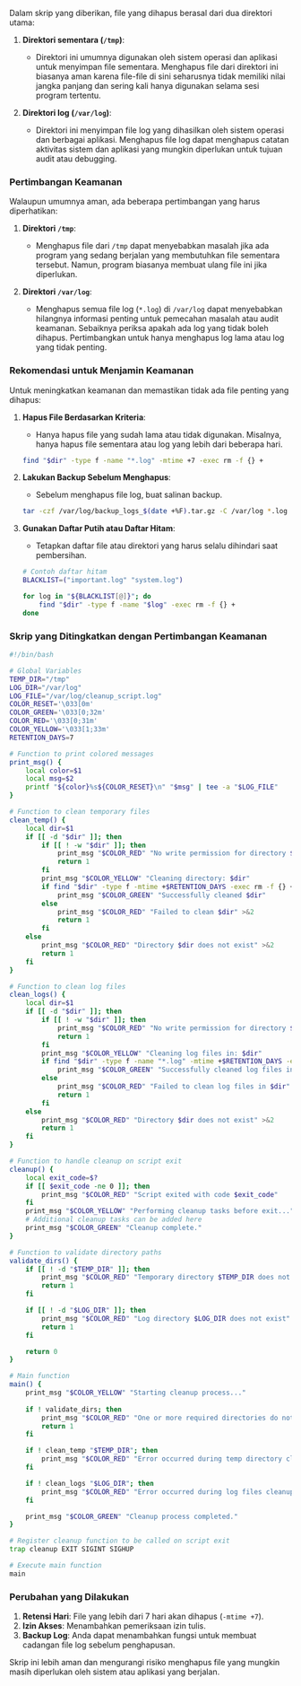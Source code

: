 Dalam skrip yang diberikan, file yang dihapus berasal dari dua direktori utama:

1. **Direktori sementara (`/tmp`)**:
   - Direktori ini umumnya digunakan oleh sistem operasi dan aplikasi untuk menyimpan file sementara. Menghapus file dari direktori ini biasanya aman karena file-file di sini seharusnya tidak memiliki nilai jangka panjang dan sering kali hanya digunakan selama sesi program tertentu.

2. **Direktori log (`/var/log`)**:
   - Direktori ini menyimpan file log yang dihasilkan oleh sistem operasi dan berbagai aplikasi. Menghapus file log dapat menghapus catatan aktivitas sistem dan aplikasi yang mungkin diperlukan untuk tujuan audit atau debugging.

### Pertimbangan Keamanan

Walaupun umumnya aman, ada beberapa pertimbangan yang harus diperhatikan:

1. **Direktori `/tmp`**:
   - Menghapus file dari `/tmp` dapat menyebabkan masalah jika ada program yang sedang berjalan yang membutuhkan file sementara tersebut. Namun, program biasanya membuat ulang file ini jika diperlukan.

2. **Direktori `/var/log`**:
   - Menghapus semua file log (`*.log`) di `/var/log` dapat menyebabkan hilangnya informasi penting untuk pemecahan masalah atau audit keamanan. Sebaiknya periksa apakah ada log yang tidak boleh dihapus. Pertimbangkan untuk hanya menghapus log lama atau log yang tidak penting.

### Rekomendasi untuk Menjamin Keamanan

Untuk meningkatkan keamanan dan memastikan tidak ada file penting yang dihapus:

1. **Hapus File Berdasarkan Kriteria**:
   - Hanya hapus file yang sudah lama atau tidak digunakan. Misalnya, hanya hapus file sementara atau log yang lebih dari beberapa hari.

   ```bash
   find "$dir" -type f -name "*.log" -mtime +7 -exec rm -f {} +
   ```

2. **Lakukan Backup Sebelum Menghapus**:
   - Sebelum menghapus file log, buat salinan backup.

   ```bash
   tar -czf /var/log/backup_logs_$(date +%F).tar.gz -C /var/log *.log
   ```

3. **Gunakan Daftar Putih atau Daftar Hitam**:
   - Tetapkan daftar file atau direktori yang harus selalu dihindari saat pembersihan.

   ```bash
   # Contoh daftar hitam
   BLACKLIST=("important.log" "system.log")
   
   for log in "${BLACKLIST[@]}"; do
       find "$dir" -type f -name "$log" -exec rm -f {} +
   done
   ```

### Skrip yang Ditingkatkan dengan Pertimbangan Keamanan

```bash
#!/bin/bash

# Global Variables
TEMP_DIR="/tmp"
LOG_DIR="/var/log"
LOG_FILE="/var/log/cleanup_script.log"
COLOR_RESET='\033[0m'
COLOR_GREEN='\033[0;32m'
COLOR_RED='\033[0;31m'
COLOR_YELLOW='\033[1;33m'
RETENTION_DAYS=7

# Function to print colored messages
print_msg() {
    local color=$1
    local msg=$2
    printf "${color}%s${COLOR_RESET}\n" "$msg" | tee -a "$LOG_FILE"
}

# Function to clean temporary files
clean_temp() {
    local dir=$1
    if [[ -d "$dir" ]]; then
        if [[ ! -w "$dir" ]]; then
            print_msg "$COLOR_RED" "No write permission for directory $dir" >&2
            return 1
        fi
        print_msg "$COLOR_YELLOW" "Cleaning directory: $dir"
        if find "$dir" -type f -mtime +$RETENTION_DAYS -exec rm -f {} +; then
            print_msg "$COLOR_GREEN" "Successfully cleaned $dir"
        else
            print_msg "$COLOR_RED" "Failed to clean $dir" >&2
            return 1
        fi
    else
        print_msg "$COLOR_RED" "Directory $dir does not exist" >&2
        return 1
    fi
}

# Function to clean log files
clean_logs() {
    local dir=$1
    if [[ -d "$dir" ]]; then
        if [[ ! -w "$dir" ]]; then
            print_msg "$COLOR_RED" "No write permission for directory $dir" >&2
            return 1
        fi
        print_msg "$COLOR_YELLOW" "Cleaning log files in: $dir"
        if find "$dir" -type f -name "*.log" -mtime +$RETENTION_DAYS -exec rm -f {} +; then
            print_msg "$COLOR_GREEN" "Successfully cleaned log files in $dir"
        else
            print_msg "$COLOR_RED" "Failed to clean log files in $dir" >&2
            return 1
        fi
    else
        print_msg "$COLOR_RED" "Directory $dir does not exist" >&2
        return 1
    fi
}

# Function to handle cleanup on script exit
cleanup() {
    local exit_code=$?
    if [[ $exit_code -ne 0 ]]; then
        print_msg "$COLOR_RED" "Script exited with code $exit_code"
    fi
    print_msg "$COLOR_YELLOW" "Performing cleanup tasks before exit..."
    # Additional cleanup tasks can be added here
    print_msg "$COLOR_GREEN" "Cleanup complete."
}

# Function to validate directory paths
validate_dirs() {
    if [[ ! -d "$TEMP_DIR" ]]; then
        print_msg "$COLOR_RED" "Temporary directory $TEMP_DIR does not exist" >&2
        return 1
    fi

    if [[ ! -d "$LOG_DIR" ]]; then
        print_msg "$COLOR_RED" "Log directory $LOG_DIR does not exist" >&2
        return 1
    fi

    return 0
}

# Main function
main() {
    print_msg "$COLOR_YELLOW" "Starting cleanup process..."
    
    if ! validate_dirs; then
        print_msg "$COLOR_RED" "One or more required directories do not exist or are not accessible" >&2
        return 1
    fi

    if ! clean_temp "$TEMP_DIR"; then
        print_msg "$COLOR_RED" "Error occurred during temp directory cleanup" >&2
    fi

    if ! clean_logs "$LOG_DIR"; then
        print_msg "$COLOR_RED" "Error occurred during log files cleanup" >&2
    fi

    print_msg "$COLOR_GREEN" "Cleanup process completed."
}

# Register cleanup function to be called on script exit
trap cleanup EXIT SIGINT SIGHUP

# Execute main function
main
```

### Perubahan yang Dilakukan
1. **Retensi Hari**: File yang lebih dari 7 hari akan dihapus (`-mtime +7`).
2. **Izin Akses**: Menambahkan pemeriksaan izin tulis.
3. **Backup Log**: Anda dapat menambahkan fungsi untuk membuat cadangan file log sebelum penghapusan.

Skrip ini lebih aman dan mengurangi risiko menghapus file yang mungkin masih diperlukan oleh sistem atau aplikasi yang berjalan.